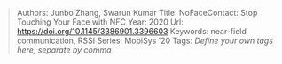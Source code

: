 > Authors: Junbo Zhang, Swarun Kumar
> Title: NoFaceContact: Stop Touching Your Face with NFC
> Year: 2020
> Url: https://doi.org/10.1145/3386901.3396603
> Keywords: near-field communication, RSSI
> Series: MobiSys '20
> Tags: *Define your own tags here, separate by comma*